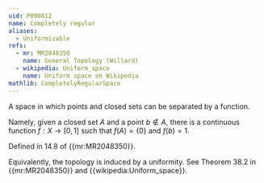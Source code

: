 ```yaml
---
uid: P000012
name: Completely regular
aliases:
  - Uniformizable
refs:
  - mr: MR2048350
    name: General Topology (Willard)
  - wikipedia: Uniform_space
    name: Uniform space on Wikipedia
mathlib: CompletelyRegularSpace
---
```


A space in which points and closed sets can be separated by a function.

Namely, given a closed set $A$ and a point $b \notin A$, there is a continuous function $f:X \rightarrow [0,1]$ such that $f(A) = \{0\}$ and $f(b)=1$.

Defined in 14.8 of {{mr:MR2048350}}.

Equivalently, the topology is induced by a uniformity. See Theorem 38.2 in {{mr:MR2048350}} and {{wikipedia:Uniform_space}}.
